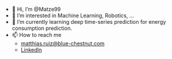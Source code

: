 - 👋 Hi, I’m @Matze99
- 👀 I’m interested in Machine Learning, Robotics, ...
- 🌱 I’m currently learning deep time-series prediction for energy consumption prediction.
- 📫 How to reach me 
  - matthias.ruiz@blue-chestnut.com
  - [LinkedIn](https://www.linkedin.com/in/matthias-ruiz-hamacher-769766176/)

<!---
Matze99/Matze99 is a ✨ special ✨ repository because its `README.md` (this file) appears on your GitHub profile.
You can click the Preview link to take a look at your changes.
--->
